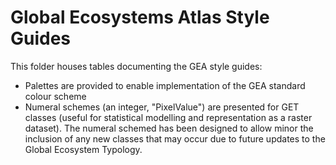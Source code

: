# Global Ecosystems Atlas Style Guides

This folder houses tables documenting the GEA style guides:

* Palettes are provided to enable implementation of the GEA standard colour scheme
* Numeral schemes (an integer, "PixelValue") are presented for GET classes (useful for statistical modelling and representation as a raster dataset). The numeral schemed has been designed to allow minor the inclusion of any new classes that may occur due to future updates to the Global Ecosystem Typology.
